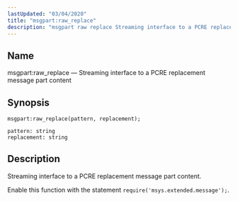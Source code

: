 ```yaml
---
lastUpdated: "03/04/2020"
title: "msgpart:raw_replace"
description: "msgpart raw replace Streaming interface to a PCRE replacement message part content msgpart raw replace pattern replacement Streaming interface to a PCRE replacement message part content Enable this function with the statement require msys extended message..."
---
```


<a name="lua.ref.msgpart_raw_replace"></a> 
## Name

msgpart:raw_replace — Streaming interface to a PCRE replacement message part content

<a name="idp25808208"></a> 
## Synopsis

`msgpart:raw_replace(pattern, replacement);`

```
pattern: string
replacement: string
```
<a name="idp25810880"></a> 
## Description

Streaming interface to a PCRE replacement message part content.

Enable this function with the statement `require('msys.extended.message');`.
